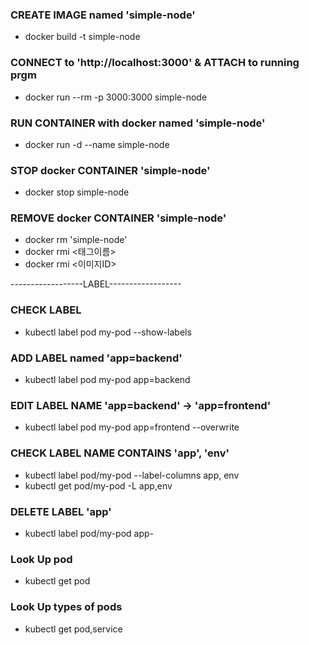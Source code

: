 ### CREATE IMAGE named 'simple-node'

-   docker build -t simple-node

### CONNECT to 'http://localhost:3000' & ATTACH to running prgm

-   docker run --rm -p 3000:3000 simple-node

### RUN CONTAINER with docker named 'simple-node'

-   docker run -d --name simple-node

### STOP docker CONTAINER 'simple-node'

-   docker stop simple-node

### REMOVE docker CONTAINER 'simple-node'

-   docker rm 'simple-node'
-   docker rmi <태그이름>
-   docker rmi <이미지ID>

------------------LABEL------------------

### CHECK LABEL

-   kubectl label pod my-pod --show-labels

### ADD LABEL named 'app=backend'

-   kubectl label pod my-pod app=backend

### EDIT LABEL NAME 'app=backend' -> 'app=frontend'

-   kubectl label pod my-pod app=frontend --overwrite

### CHECK LABEL NAME CONTAINS 'app', 'env'

-   kubectl label pod/my-pod --label-columns app, env
-   kubectl get pod/my-pod -L app,env

### DELETE LABEL 'app'

-   kubectl label pod/my-pod app-

### Look Up pod

-   kubectl get pod

### Look Up types of pods

-   kubectl get pod,service
